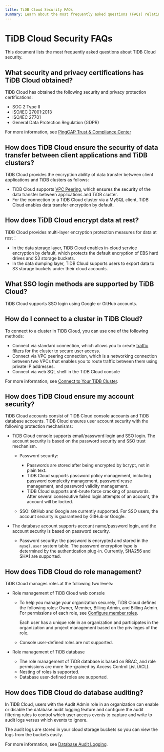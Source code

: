 ```yaml
---
title: TiDB Cloud Security FAQs
summary: Learn about the most frequently asked questions (FAQs) relating to TiDB Cloud security.
---
```


# TiDB Cloud Security FAQs

This document lists the most frequently asked questions about TiDB Cloud security.

## What security and privacy certifications has TiDB Cloud obtained?

TiDB Cloud has obtained the following security and privacy protection certifications:

- SOC 2 Type II
- ISO/IEC 27001:2013
- ISO/IEC 27701
- General Data Protection Regulation (GDPR)

For more information, see [PingCAP Trust & Compliance Center](https://en.pingcap.com/trust-compliance-center/.)

## How does TiDB Cloud ensure the security of data transfer between client applications and TiDB clusters?

TiDB Cloud provides the encryption ability of data transfer between client applications and TiDB clusters as follows:

- TiDB Cloud supports [VPC Peering](/tidb-cloud/set-up-vpc-peering-connections.md), which ensures the security of the data transfer between applications and TiDB cluster.
- For the connection to a TiDB Cloud cluster via a MySQL client, TiDB Cloud enables data transfer encryption by default.

## How does TiDB Cloud encrypt data at rest?

TiDB Cloud provides multi-layer encryption protection measures for data at rest：

- In the data storage layer, TiDB Cloud enables in-cloud service encryption by default, which protects the default encryption of EBS hard drives and S3 storage buckets.
- In the data dumping layer, TiDB Cloud supports users to export data to S3 storage buckets under their cloud accounts.

## What SSO login methods are supported by TiDB Cloud?

TiDB Cloud supports SSO login using Google or GitHub accounts.

## How do I connect to a cluster in TiDB Cloud?

To connect to a cluster in TiDB Cloud, you can use one of the following methods:

- Connect via standard connection, which allows you to create [traffic filters](/tidb-cloud/tidb-cloud-glossary.md#traffic-filter) for the cluster to secure user access.
- Connect via VPC peering connection, which is a networking connection between two VPCs that enables you to route traffic between them using private IP addresses.
- Connect via web SQL shell in the TiDB Cloud console

For more information, see [Connect to Your TiDB Cluster](/tidb-cloud/connect-to-tidb-cluster.md).

## How does TiDB Cloud ensure my account security?

TiDB Cloud accounts consist of TiDB Cloud console accounts and TiDB database accounts. TiDB Cloud ensures user account security with the following protection mechanisms:

- TiDB Cloud console supports email/password login and SSO login. The account security is based on the password security and SSO trust mechanism.

    - Password security:

        - Passwords are stored after being encrypted by bcrypt, not in plain text.
        - TiDB Cloud supports password policy management, including password complexity management, password reuse management, and password validity management.
        - TiDB Cloud supports anti-brute force cracking of passwords. After several consecutive failed login attempts of an account, the account will be locked.

    - SSO: GitHub and Google are currently supported. For SSO users, the account security is guaranteed by GitHub or Google.

- The database account supports account name/password login, and the account security is based on password security.

    - Password security: the password is encrypted and stored in the `mysql.user` system table. The password encryption type is determined by the authentication plug-in. Currently, SHA256 and SHA1 are supported.

## How does TiDB Cloud do role management?

TiDB Cloud manages roles at the following two levels:

- Role management of TiDB Cloud web console

    - To help you manage your organization securely, TiDB Cloud defines the following roles: Owner, Member, Billing Admin, and Billing Admin. For permissions of each role, see [Configure member roles](/tidb-cloud/manage-user-access.md#configure-member-roles).

        Each user has a unique role in an organization and participates in the organization and project management based on the privileges of the role.

    - Console user-defined roles are not supported.

- Role management of TiDB database

    - The role management of TiDB database is based on RBAC, and role permissions are more fine-grained by Access Control List (ACL).
    - Nesting of roles is supported.
    - Database user-defined roles are supported.

## How does TiDB Cloud do database auditing?

In TiDB Cloud, users with the Audit Admin role in an organization can enable or disable the database audit logging feature and configure the audit filtering rules to control which user access events to capture and write to audit logs versus which events to ignore.

The audit logs are stored in your cloud storage buckets so you can view the logs from the buckets easily.

For more information, see [Database Audit Logging](/tidb-cloud/tidb-cloud-auditing.md).
